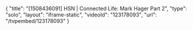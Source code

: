{
    "title": "[1508436091] HSN | Connected Life: Mark Hager Part 2",
    "type": "solo",
    "layout": "iframe-static",
    "videoId": "123178093",
    "url": "\/tvpembed\/123178093"
}